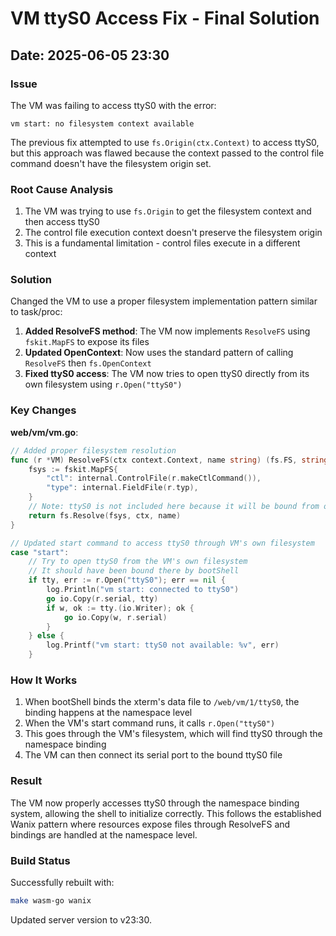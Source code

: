 # VM ttyS0 Access Fix - Final Solution
## Date: 2025-06-05 23:30

### Issue
The VM was failing to access ttyS0 with the error:
```
vm start: no filesystem context available
```

The previous fix attempted to use `fs.Origin(ctx.Context)` to access ttyS0, but this approach was flawed because the context passed to the control file command doesn't have the filesystem origin set.

### Root Cause Analysis
1. The VM was trying to use `fs.Origin` to get the filesystem context and then access ttyS0
2. The control file execution context doesn't preserve the filesystem origin
3. This is a fundamental limitation - control files execute in a different context

### Solution
Changed the VM to use a proper filesystem implementation pattern similar to task/proc:

1. **Added ResolveFS method**: The VM now implements `ResolveFS` using `fskit.MapFS` to expose its files
2. **Updated OpenContext**: Now uses the standard pattern of calling `ResolveFS` then `fs.OpenContext`
3. **Fixed ttyS0 access**: The VM now tries to open ttyS0 directly from its own filesystem using `r.Open("ttyS0")`

### Key Changes

**web/vm/vm.go**:
```go
// Added proper filesystem resolution
func (r *VM) ResolveFS(ctx context.Context, name string) (fs.FS, string, error) {
	fsys := fskit.MapFS{
		"ctl": internal.ControlFile(r.makeCtlCommand()),
		"type": internal.FieldFile(r.typ),
	}
	// Note: ttyS0 is not included here because it will be bound from outside
	return fs.Resolve(fsys, ctx, name)
}

// Updated start command to access ttyS0 through VM's own filesystem
case "start":
	// Try to open ttyS0 from the VM's own filesystem
	// It should have been bound there by bootShell
	if tty, err := r.Open("ttyS0"); err == nil {
		log.Println("vm start: connected to ttyS0")
		go io.Copy(r.serial, tty)
		if w, ok := tty.(io.Writer); ok {
			go io.Copy(w, r.serial)
		}
	} else {
		log.Printf("vm start: ttyS0 not available: %v", err)
	}
```

### How It Works
1. When bootShell binds the xterm's data file to `/web/vm/1/ttyS0`, the binding happens at the namespace level
2. When the VM's start command runs, it calls `r.Open("ttyS0")`
3. This goes through the VM's filesystem, which will find ttyS0 through the namespace binding
4. The VM can then connect its serial port to the bound ttyS0 file

### Result
The VM now properly accesses ttyS0 through the namespace binding system, allowing the shell to initialize correctly. This follows the established Wanix pattern where resources expose files through ResolveFS and bindings are handled at the namespace level.

### Build Status
Successfully rebuilt with:
```bash
make wasm-go wanix
```
Updated server version to v23:30.